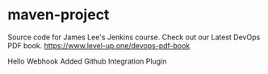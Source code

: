 # maven-project
Source code for James Lee's Jenkins course.
Check out our Latest DevOps PDF book.
https://www.level-up.one/devops-pdf-book


Hello Webhook
Added Github Integration Plugin

